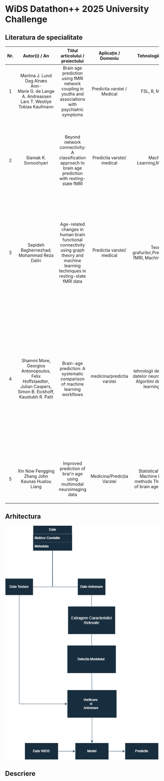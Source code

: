 # WiDS Datathon++ 2025 University Challenge
## Literatura de specialitate

| Nr. | Autor(i) / An | Titlul articolului / proiectului | Aplicație / Domeniu | Tehnologii utilizate | Metodologie / Abordare | Rezultate | Limitări | Comentarii suplimentare |
|:---:|:-------------:|:--------------------------------:|:-------------------:|:--------------------:|:----------------------:|:---------:|:--------:|:-----------------------:|
| 1 | Martina&nbsp;J.&nbsp;Lund <br> Dag&nbsp;Alnæs <br> Ann-Marie&nbsp;G.&nbsp;de&nbsp;Lange <br> &nbsp;A.&nbsp;Andreassen <br> Lars&nbsp;T.&nbsp;Westlye <br> Tobias&nbsp;Kaufmann | Brain age prediction using fMRI network coupling in youths and associations with psychiatric symptoms | Predictia varstei / Medical | FSL, R, MATLAB | Metode de avansare preprocesare, Shrinkage Estimation of Regression Coefficients, modele de regresie liniara | Performanta r=0.54 | Pacienti cu caracteristici lipsa |    |
| 2 | Siamak K. Sorooshyari | Beyond network connectivity: A classification approach to brain age prediction with resting-state fMRI | Predictia varstei/ medical | Machine Learning,MATLAB,R | SVM (Support Vector Machine) cu kernel liniar; Pentru validarea rezultatelor, s-au folosit tehnici de leave-one-out cross-validation și Monte Carlo sampling cu 1000 de iterații pentru 42 de regiuni extrase de interes. | AR=0.633 | Lipsa Tehnicilor de Armonizare, Spațiul Caracteristicilor Nu a fost Optimizat | |
| 3 | Sepideh Baghernezhad; Mohammad Reza Daliri | Age-related changes in human brain functional connectivity using graph theory and machine learning techniques in resting-state fMRI data | Predictia varstei/ medical | Teoria grafurilor,Preprocesarea fMRI, Machine Learning | Păstrarea celor mai puternice conexiuni pentru a elimina zgomotul, creând rețele sparte pentru comparații între grupuri. Selectarea trăsăturilor folosind Fisher score și testul Kruskal-Wallis, urmat de clasificare prin SVM, DT și KNN, cu validare K-fold. | acuratețea de 82,2% | Utilizarea unui singur set de date, Posibile erori de clasificare, Dimensiunea redusă a eșantionului | |
| 4 | Shammi More, Georgios Antonopoulos, Felix Hoffstaedter, Julian Caspers, Simon B. Eickhoff, Kaustubh R. Patil | Brain-age prediction: A systematic comparison of machine learning workflows | medicina/predictia varstei | tehnologii de achiziție a datelor neuroimagistice, Algoritmi de machine learning, PCA | Pentru comparația cu modelul brainageR, s-a folosit un alt set de preprocesare bazat pe SPM12, care oferă segmentări similare. În vederea reducerii dimensionalității și pentru a obține reprezentări relevante din datele de neuroimagistică, s-au folosit două strategii principale: Voxel-wise GMV si Parcel-based GMV. Evaluarea Performanței | acuratețe ridicată, cu o eroare medie absolută (MAE) între 3,9 și 4,8 ani | Limitările algoritmilor, Evaluarea limitată a tehnologiilor de deep learning, Dimensionalitatea ridicată a datelor neuroimagistice | |
| 5 | Xin Now Fengging Zhang John Kaunas Hualou Liang | Improved prediction of brai'n age using multimodal neuroimaging data | Medicina/Predicția Varstei | Statistical analysis Machine learning methods The rationale of brain age prediction | R2 = .774, MAE = 1.384 | Corelația slabă între vârsta cronologică și vârsta creierului, Calitatea diferita a imaginilor | |

## Arhitectura
![Diagrama](documente/Diagrama.png)

## Descriere

